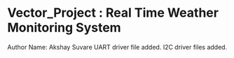 # Vector_Project : Real Time Weather Monitoring System
Author Name: Akshay Suvare
UART driver file added.
I2C driver files added.
